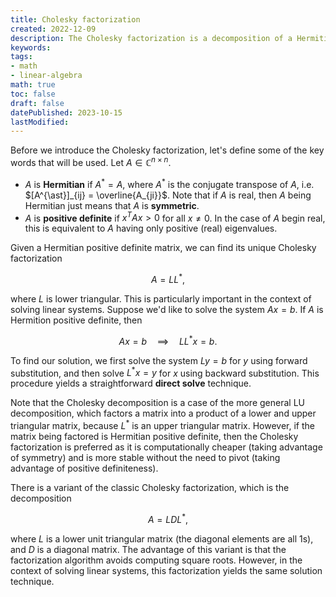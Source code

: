 ```yaml
---
title: Cholesky factorization
created: 2022-12-09
description: The Cholesky factorization is a decomposition of a Hermitian, or symmetric, positive definite matrix into the product of a lower triangular matrix and its conjugate transpose.
keywords:
tags:
- math
- linear-algebra
math: true
toc: false
draft: false
datePublished: 2023-10-15
lastModified:
---
```


Before we introduce the Cholesky factorization, let's define some of the key words that will be used. Let $A \in \mathbb{C}^{n \times n}$.

- $A$ is **Hermitian** if $A^{\ast} = A$, where $A^{\ast}$ is the conjugate transpose of $A$, i.e. $[A^{\ast}]_{ij} = \overline{A_{ji}}$. Note that if $A$ is real, then $A$ being Hermitian just means that $A$ is **symmetric**.
- $A$ is **positive definite** if $x^T A x > 0$ for all $x \neq 0$. In the case of $A$ begin real, this is equivalent to $A$ having only positive (real) eigenvalues.

Given a Hermitian positive definite matrix, we can find its unique Cholesky factorization

$$
A = LL^{\ast},
$$

where $L$ is lower triangular. This is particularly important in the context of solving linear
systems. Suppose we'd like to solve the system $Ax=b$. If $A$ is Hermition positive definite, then

$$ 
Ax = b \quad \implies \quad LL^{\ast}x = b. 
$$

To find our solution, we first solve the system $Ly = b$ for $y$ using forward substitution, and
then solve $L^{\ast}x = y$ for $x$ using backward substitution. This procedure yields a
straightforward **direct solve** technique.

Note that the Cholesky decomposition is a case of the more general LU decomposition, which factors a matrix into a product of a lower and upper triangular matrix, because $L^{\ast}$ is an upper triangular matrix. However, if the matrix being factored is Hermitian positive definite, then the Cholesky factorization is preferred as it is computationally cheaper (taking advantage of symmetry) and is more stable without the need to pivot (taking advantage of positive definiteness).

There is a variant of the classic Cholesky factorization, which is the decomposition

$$
A = LDL^{\ast},
$$

where $L$ is a lower unit triangular matrix (the diagonal elements are all 1s), and $D$ is a
diagonal matrix. The advantage of this variant is that the factorization algorithm avoids computing
square roots. However, in the context of solving linear systems, this factorization yields the same
solution technique.
